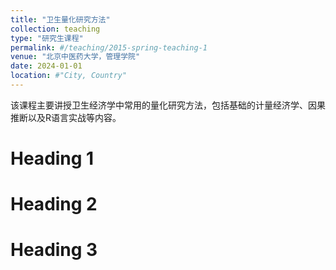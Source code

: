```yaml
---
title: "卫生量化研究方法"
collection: teaching
type: "研究生课程"
permalink: #/teaching/2015-spring-teaching-1
venue: "北京中医药大学，管理学院"
date: 2024-01-01
location: #"City, Country"
---
```


该课程主要讲授卫生经济学中常用的量化研究方法，包括基础的计量经济学、因果推断以及R语言实战等内容。

Heading 1
======

Heading 2
======

Heading 3
======
